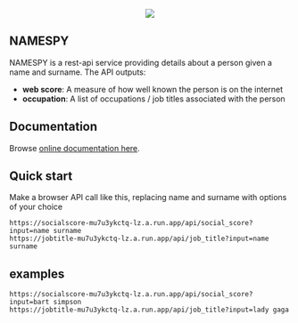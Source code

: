 <p align="center">
    <a href="https://namespy.ml"><img src="https://raw.githubusercontent.com/RaidasGrisk/names_app/master/web/src/assets/Picture1.png"/></a>
</p>

## NAMESPY

NAMESPY is a rest-api service providing details about a person given a name and surname. The API outputs:
* <b>web score</b>: A measure of how well known the person is on the internet  
* <b>occupation</b>: A list of occupations / job titles associated with the person

## Documentation

Browse [online documentation here](https://namespy.ml/docs).

## Quick start

Make a browser API call like this, replacing name and surname with options of your choice
```
https://socialscore-mu7u3ykctq-lz.a.run.app/api/social_score?input=name surname
https://jobtitle-mu7u3ykctq-lz.a.run.app/api/job_title?input=name surname
```

## examples
```
https://socialscore-mu7u3ykctq-lz.a.run.app/api/social_score?input=bart simpson
https://jobtitle-mu7u3ykctq-lz.a.run.app/api/job_title?input=lady gaga
```